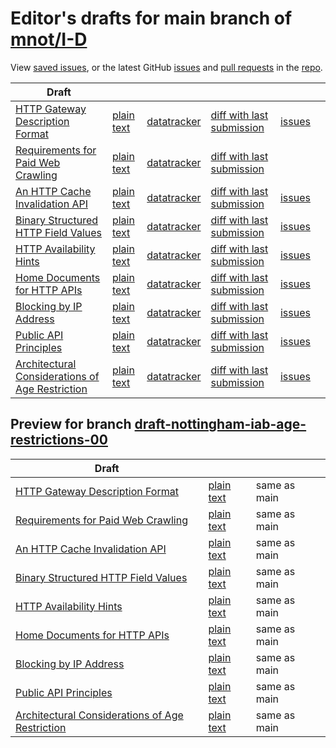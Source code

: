# Editor's drafts for main branch of [mnot/I-D](https://github.com/mnot/I-D)

View [saved issues](issues.html), or the latest GitHub [issues](https://github.com/mnot/I-D/issues) and [pull requests](https://github.com/mnot/I-D/pulls) in the [repo](https://github.com/mnot/I-D).

| Draft |     |     |     |     |     |
| ----- | --- | --- | --- | --- | --- |
| [HTTP Gateway Description Format](./draft-nottingham-gateway-description.html "HTTP Gateway Description Format (HTML)") | [plain text](./draft-nottingham-gateway-description.txt "HTTP Gateway Description Format (Text)") | [datatracker](https://datatracker.ietf.org/doc/draft-nottingham-gateway-description "Datatracker for draft-nottingham-gateway-description") | [diff with last submission](https://author-tools.ietf.org/api/iddiff?doc_1=draft-nottingham-gateway-description&url_2=https://mnot.github.io/I-D/draft-nottingham-gateway-description.txt) | [issues](https://github.com/mnot/I-D/labels/gateway-description) |
| [Requirements for Paid Web Crawling](./draft-nottingham-paid-crawl-reqs.html "Requirements for Paid Web Crawling (HTML)") | [plain text](./draft-nottingham-paid-crawl-reqs.txt "Requirements for Paid Web Crawling (Text)") | [datatracker](https://datatracker.ietf.org/doc/draft-nottingham-paid-crawl-reqs "Datatracker for draft-nottingham-paid-crawl-reqs") | [diff with last submission](https://author-tools.ietf.org/api/iddiff?doc_1=draft-nottingham-paid-crawl-reqs&url_2=https://mnot.github.io/I-D/draft-nottingham-paid-crawl-reqs.txt) |  |
| [An HTTP Cache Invalidation API](./draft-nottingham-http-invalidation.html "An HTTP Cache Invalidation API (HTML)") | [plain text](./draft-nottingham-http-invalidation.txt "An HTTP Cache Invalidation API (Text)") | [datatracker](https://datatracker.ietf.org/doc/draft-nottingham-http-invalidation "Datatracker for draft-nottingham-http-invalidation") | [diff with last submission](https://author-tools.ietf.org/api/iddiff?doc_1=draft-nottingham-http-invalidation&url_2=https://mnot.github.io/I-D/draft-nottingham-http-invalidation.txt) | [issues](https://github.com/mnot/I-D/labels/http-invalidation) |
| [Binary Structured HTTP Field Values](./draft-nottingham-binary-structured-headers.html "Binary Structured HTTP Field Values (HTML)") | [plain text](./draft-nottingham-binary-structured-headers.txt "Binary Structured HTTP Field Values (Text)") | [datatracker](https://datatracker.ietf.org/doc/draft-nottingham-binary-structured-headers "Datatracker for draft-nottingham-binary-structured-headers") | [diff with last submission](https://author-tools.ietf.org/api/iddiff?doc_1=draft-nottingham-binary-structured-headers&url_2=https://mnot.github.io/I-D/draft-nottingham-binary-structured-headers.txt) | [issues](https://github.com/mnot/I-D/labels/binary-structured-headers) |
| [HTTP Availability Hints](./draft-nottingham-http-availability-hints.html "HTTP Availability Hints (HTML)") | [plain text](./draft-nottingham-http-availability-hints.txt "HTTP Availability Hints (Text)") | [datatracker](https://datatracker.ietf.org/doc/draft-nottingham-http-availability-hints "Datatracker for draft-nottingham-http-availability-hints") | [diff with last submission](https://author-tools.ietf.org/api/iddiff?doc_1=draft-nottingham-http-availability-hints&url_2=https://mnot.github.io/I-D/draft-nottingham-http-availability-hints.txt) | [issues](https://github.com/mnot/I-D/labels/availability-hints) |
| [Home Documents for HTTP APIs](./draft-nottingham-json-home.html "Home Documents for HTTP APIs (HTML)") | [plain text](./draft-nottingham-json-home.txt "Home Documents for HTTP APIs (Text)") | [datatracker](https://datatracker.ietf.org/doc/draft-nottingham-json-home "Datatracker for draft-nottingham-json-home") | [diff with last submission](https://author-tools.ietf.org/api/iddiff?doc_1=draft-nottingham-json-home&url_2=https://mnot.github.io/I-D/draft-nottingham-json-home.txt) | [issues](https://github.com/mnot/I-D/labels/json-home) |
| [Blocking by IP Address](./draft-nottingham-blocking-best-practices.html "Best Practices for Blocking Clients by IP Address (HTML)") | [plain text](./draft-nottingham-blocking-best-practices.txt "Best Practices for Blocking Clients by IP Address (Text)") | [datatracker](https://datatracker.ietf.org/doc/draft-nottingham-blocking-best-practices "Datatracker for draft-nottingham-blocking-best-practices") | [diff with last submission](https://author-tools.ietf.org/api/iddiff?doc_1=draft-nottingham-blocking-best-practices&url_2=https://mnot.github.io/I-D/draft-nottingham-blocking-best-practices.txt) | [issues](https://github.com/mnot/I-D/labels/blocking) |
| [Public API Principles](./draft-nottingham-public-apis.html "Public API Principles (HTML)") | [plain text](./draft-nottingham-public-apis.txt "Public API Principles (Text)") | [datatracker](https://datatracker.ietf.org/doc/draft-nottingham-public-apis "Datatracker for draft-nottingham-public-apis") | [diff with last submission](https://author-tools.ietf.org/api/iddiff?doc_1=draft-nottingham-public-apis&url_2=https://mnot.github.io/I-D/draft-nottingham-public-apis.txt) | [issues](https://github.com/mnot/I-D/labels/public-apis) |
| [Architectural Considerations of Age Restriction](./draft-nottingham-iab-age-restrictions.html "Architectural Considerations of Age Restriction (HTML)") | [plain text](./draft-nottingham-iab-age-restrictions.txt "Architectural Considerations of Age Restriction (Text)") | [datatracker](https://datatracker.ietf.org/doc/draft-nottingham-iab-age-restrictions "Datatracker for draft-nottingham-iab-age-restrictions") | [diff with last submission](https://author-tools.ietf.org/api/iddiff?doc_1=draft-nottingham-iab-age-restrictions&url_2=https://mnot.github.io/I-D/draft-nottingham-iab-age-restrictions.txt) | [issues](https://github.com/mnot/I-D/labels/age) |

## Preview for branch [draft-nottingham-iab-age-restrictions-00](draft-nottingham-iab-age-restrictions-00)

| Draft |     |     |     |
| ----- | --- | --- | --- |
| [HTTP Gateway Description Format](draft-nottingham-iab-age-restrictions-00/draft-nottingham-gateway-description.html "HTTP Gateway Description Format (HTML)") | [plain text](draft-nottingham-iab-age-restrictions-00/draft-nottingham-gateway-description.txt "HTTP Gateway Description Format (Text)") | same as main |
| [Requirements for Paid Web Crawling](draft-nottingham-iab-age-restrictions-00/draft-nottingham-paid-crawl-reqs.html "Requirements for Paid Web Crawling (HTML)") | [plain text](draft-nottingham-iab-age-restrictions-00/draft-nottingham-paid-crawl-reqs.txt "Requirements for Paid Web Crawling (Text)") | same as main |
| [An HTTP Cache Invalidation API](draft-nottingham-iab-age-restrictions-00/draft-nottingham-http-invalidation.html "An HTTP Cache Invalidation API (HTML)") | [plain text](draft-nottingham-iab-age-restrictions-00/draft-nottingham-http-invalidation.txt "An HTTP Cache Invalidation API (Text)") | same as main |
| [Binary Structured HTTP Field Values](draft-nottingham-iab-age-restrictions-00/draft-nottingham-binary-structured-headers.html "Binary Structured HTTP Field Values (HTML)") | [plain text](draft-nottingham-iab-age-restrictions-00/draft-nottingham-binary-structured-headers.txt "Binary Structured HTTP Field Values (Text)") | same as main |
| [HTTP Availability Hints](draft-nottingham-iab-age-restrictions-00/draft-nottingham-http-availability-hints.html "HTTP Availability Hints (HTML)") | [plain text](draft-nottingham-iab-age-restrictions-00/draft-nottingham-http-availability-hints.txt "HTTP Availability Hints (Text)") | same as main |
| [Home Documents for HTTP APIs](draft-nottingham-iab-age-restrictions-00/draft-nottingham-json-home.html "Home Documents for HTTP APIs (HTML)") | [plain text](draft-nottingham-iab-age-restrictions-00/draft-nottingham-json-home.txt "Home Documents for HTTP APIs (Text)") | same as main |
| [Blocking by IP Address](draft-nottingham-iab-age-restrictions-00/draft-nottingham-blocking-best-practices.html "Best Practices for Blocking Clients by IP Address (HTML)") | [plain text](draft-nottingham-iab-age-restrictions-00/draft-nottingham-blocking-best-practices.txt "Best Practices for Blocking Clients by IP Address (Text)") | same as main |
| [Public API Principles](draft-nottingham-iab-age-restrictions-00/draft-nottingham-public-apis.html "Public API Principles (HTML)") | [plain text](draft-nottingham-iab-age-restrictions-00/draft-nottingham-public-apis.txt "Public API Principles (Text)") | same as main |
| [Architectural Considerations of Age Restriction](draft-nottingham-iab-age-restrictions-00/draft-nottingham-iab-age-restrictions.html "Architectural Considerations of Age Restriction (HTML)") | [plain text](draft-nottingham-iab-age-restrictions-00/draft-nottingham-iab-age-restrictions.txt "Architectural Considerations of Age Restriction (Text)") | same as main |

